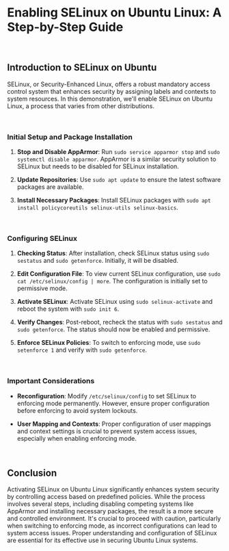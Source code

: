 # Enabling SELinux on Ubuntu Linux: A Step-by-Step Guide

<br>

## Introduction to SELinux on Ubuntu

SELinux, or Security-Enhanced Linux, offers a robust mandatory access control system that enhances security by assigning labels and contexts to system resources. In this demonstration, we'll enable SELinux on Ubuntu Linux, a process that varies from other distributions.

<br>

### Initial Setup and Package Installation

1. **Stop and Disable AppArmor**: Run `sudo service apparmor stop` and `sudo systemctl disable apparmor`. AppArmor is a similar security solution to SELinux but needs to be disabled for SELinux installation.

2. **Update Repositories**: Use `sudo apt update` to ensure the latest software packages are available.

3. **Install Necessary Packages**: Install SELinux packages with `sudo apt install policycoreutils selinux-utils selinux-basics`.

<br>

### Configuring SELinux

1. **Checking Status**: After installation, check SELinux status using `sudo sestatus` and `sudo getenforce`. Initially, it will be disabled.

2. **Edit Configuration File**: To view current SELinux configuration, use `sudo cat /etc/selinux/config | more`. The configuration is initially set to permissive mode.

3. **Activate SELinux**: Activate SELinux using `sudo selinux-activate` and reboot the system with `sudo init 6`.

4. **Verify Changes**: Post-reboot, recheck the status with `sudo sestatus` and `sudo getenforce`. The status should now be enabled and permissive.

5. **Enforce SELinux Policies**: To switch to enforcing mode, use `sudo setenforce 1` and verify with `sudo getenforce`.

<br>

### Important Considerations

- **Reconfiguration**: Modify `/etc/selinux/config` to set SELinux to enforcing mode permanently. However, ensure proper configuration before enforcing to avoid system lockouts.

- **User Mapping and Contexts**: Proper configuration of user mappings and context settings is crucial to prevent system access issues, especially when enabling enforcing mode.

<br>

## Conclusion

Activating SELinux on Ubuntu Linux significantly enhances system security by controlling access based on predefined policies. While the process involves several steps, including disabling competing systems like AppArmor and installing necessary packages, the result is a more secure and controlled environment. It's crucial to proceed with caution, particularly when switching to enforcing mode, as incorrect configurations can lead to system access issues. Proper understanding and configuration of SELinux are essential for its effective use in securing Ubuntu Linux systems.
